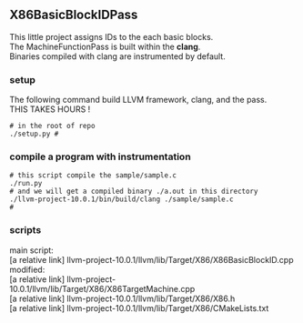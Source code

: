 ## X86BasicBlockIDPass 

This little project assigns IDs to the each basic blocks.   
The MachineFunctionPass is built within the **clang**.  
Binaries compiled with clang are instrumented by default.  

### setup
The following command build LLVM framework, clang, and the pass.  
THIS TAKES HOURS !
```
# in the root of repo
./setup.py # 
```

### compile a program with instrumentation
```
# this script compile the sample/sample.c
./run.py
# and we will get a compiled binary ./a.out in this directory
./llvm-project-10.0.1/bin/build/clang ./sample/sample.c
#
```

### scripts
main script:  
[a relative link] llvm-project-10.0.1/llvm/lib/Target/X86/X86BasicBlockID.cpp  
modified:  
[a relative link] llvm-project-10.0.1/llvm/lib/Target/X86/X86TargetMachine.cpp  
[a relative link] llvm-project-10.0.1/llvm/lib/Target/X86/X86.h  
[a relative link] llvm-project-10.0.1/llvm/lib/Target/X86/CMakeLists.txt  


